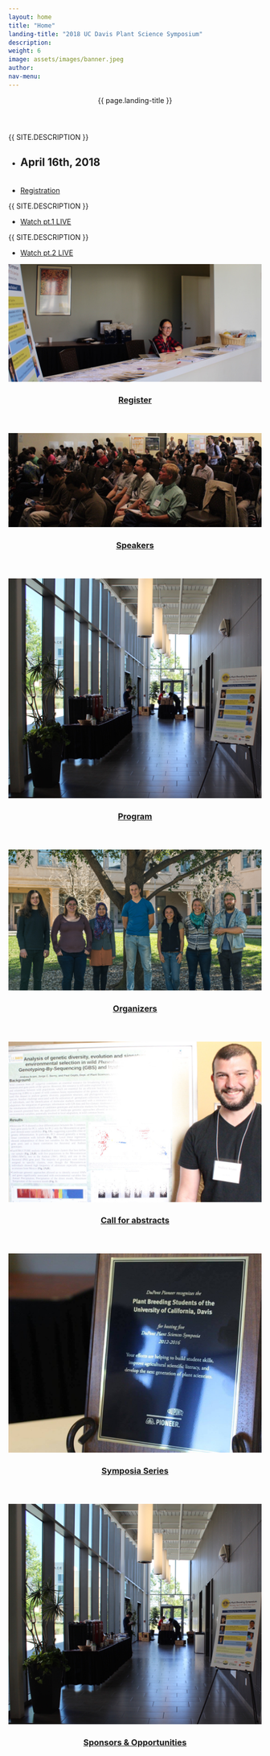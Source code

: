 ```yaml
---
layout: home
title: "Home"
landing-title: "2018 UC Davis Plant Science Symposium"
description:
weight: 6 
image: assets/images/banner.jpeg
author: 
nav-menu: 
---
```


<head>
	<title>UCDPSS18</title>
</head>

<!-- Banner -->
<section id="banner" class="major">
	<div class="inner">
		<header class="major">
			<h8>{{ page.landing-title }}</h8>
		</header>
		<div class="content">
			<p style="text-transform: uppercase;">{{ site.description }}</p>
			<ul class="actions">
				<li><h2>April 16th, 2018</h2></li><br>
				<li><a href="/register.html" class="button next scrolly">Registration</a></li>
			</ul>
		</div>  
        <div class="content">
            <p style="text-transform: uppercase;">{{ site.description }}</p>
            <ul class="actions">
                    <li><a href="https://www.youtube.com/watch?v=spH-w5LseY0" class="button next scrolly">Watch pt.1 LIVE</a></li>
                </ul>
        </div>
        <div class="content">
        <p style="text-transform: uppercase;">{{ site.description }}</p>
        <ul class="actions">
        <li><a href="https://www.youtube.com/watch?v=YH2p9lezKW0" class="button next scrolly">Watch pt.2 LIVE</a></li>
        </ul>
        </div>
	</div>
</section>

<!-- Main -->
<div id="main">

<!-- One -->
<section id="one" class="tiles">

<article>
<span class="image">
<img src="assets/images/backgrounds/register.jpg" alt="" />
</span>
<header class="major">
<h3><a href="/register.html" class="link">Register</a></h3>
<p></p>
</header>
</article>

<article>
<span class="image">
<img src="assets/images/backgrounds/speakers.jpg" alt="" />
</span>
<header class="major">
<h3><a href="/speakers.html" class="link">Speakers</a></h3>
<p></p>
</header>
</article>

<article>
<span class="image">
<img src="assets/images/backgrounds/program.jpg" alt="" />
</span>
<header class="major">
<h3><a href="/program.html" class="link">Program</a></h3>
<p></p>
</header>
</article>

<article>
<span class="image">
<img src="assets/images/backgrounds/organizers.jpg" alt="" />
</span>
<header class="major">
<h3><a href="/organizers.html" class="link">Organizers</a></h3>
<p></p>
</header>
</article>

<article>
<span class="image">
<img src="assets/images/backgrounds/abstracts.jpg" alt="" />
</span>
<header class="major">
<h3><a href="/abstracts.html" class="link">Call for abstracts</a></h3>
<p></p>
</header>
</article>

<article>
<span class="image">
<img src="assets/images/backgrounds/symposia.jpg" alt="" />
</span>
<header class="major">
<h3><a href="/symposia.html" class="link">Symposia Series</a></h3>
<p></p>
</header>
</article>

<article>
<span class="image">
<img src="assets/images/backgrounds/program.jpg" alt="" />
</span>
<header class="major">
<h3><a href="/sponsors.html" class="link">Sponsors & Opportunities</a></h3>
<p></p>
</header>
</article>



</section>
</div>

